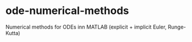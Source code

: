 # ode-numerical-methods
Numerical methods for ODEs inn MATLAB (explicit + implicit Euler, Runge-Kutta)
